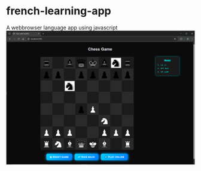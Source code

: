 # french-learning-app
A webbrowser language app using javascript
![App Screenshot failed to load](https://github.com/rutgervanweehaeghe/chess-bot/blob/main/ChessAppScreenshot.png)

